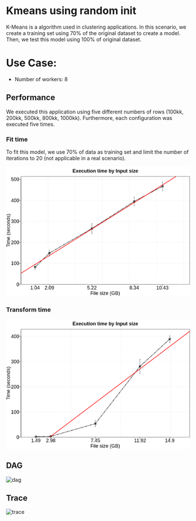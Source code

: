 # Kmeans using random init

K-Means is a algorithm used in clustering applications. In this scenario, we create a training set using 70% of the original dataset to create a model. Then, we test this model using 100% of original dataset.


# Use Case:

 - Number of workers: 8


## Performance

We executed this application using five different numbers of rows (100kk, 200kk, 500kk, 800kk, 1000kk). Furthermore, each configuration was executed five times. 

### Fit time

To fit this model, we use 70% of data as training set and limit the number of iterations to 20 (not applicable in a real scenario).

![time_per_size](./time_per_size_fit.png)


### Transform time


![time_per_size](./time_per_size_transform.png)


## DAG

![dag](./dag.png)


## Trace

![trace](./trace.png)
